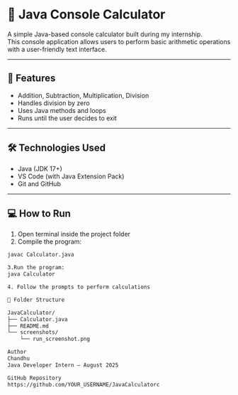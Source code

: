 # 🧮 Java Console Calculator

A simple Java-based console calculator built during my internship.  
This console application allows users to perform basic arithmetic operations with a user-friendly text interface.

---

## 🚀 Features

- Addition, Subtraction, Multiplication, Division
- Handles division by zero
- Uses Java methods and loops
- Runs until the user decides to exit

---

## 🛠 Technologies Used

- Java (JDK 17+)
- VS Code (with Java Extension Pack)
- Git and GitHub

---

## 💻 How to Run

1. Open terminal inside the project folder
2. Compile the program:

```bash
javac Calculator.java

3.Run the program:
java Calculator

4. Follow the prompts to perform calculations

📂 Folder Structure

JavaCalculator/
├── Calculator.java
├── README.md
└── screenshots/
    └── run_screenshot.png

Author
Chandhu
Java Developer Intern – August 2025

GitHub Repository
https://github.com/YOUR_USERNAME/JavaCalculatorc